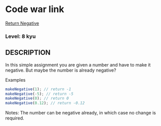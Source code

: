 # Code war link

[Return Negative](https://www.codewars.com/kata/55685cd7ad70877c23000102)

### Level: 8 kyu

## DESCRIPTION

In this simple assignment you are given a number and have to make it negative.
But maybe the number is already negative?

Examples

```js
makeNegative(1); // return -1
makeNegative(-5); // return -5
makeNegative(0); // return 0
makeNegative(0.12); // return -0.12
```

Notes: The number can be negative already, in which case no change is required.
